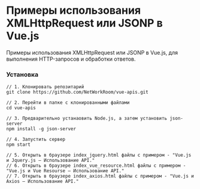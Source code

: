 # Примеры использования XMLHttpRequest или JSONP в Vue.js
Примеры использования XMLHttpRequest или JSONP в Vue.js, для выполнения HTTP-запросов и обработки ответов.

### Установка

```
// 1. Клонировать репозитарий
git clone https://github.com/NetWorkRoom/vue-apis.git

// 2. Перейти в папке с клонированными файлами
cd vue-apis

// 3. Предварительно устанаовить Node.js, а затем установить json-server
npm install -g json-server

// 4. Запустить сервер
npm start

// 5. Открыть в браузере index_jquery.html файлы с примером - "Vue.js и Jquery.js — Использование API." 
// 6. Открыть в браузере index_vue_resource.html файлы с примером - "Vue.js и Vue Resourse — Использование API." 
// 7. Открыть в браузере index_axios.html файлы с примером - "Vue.js и Axios — Использование API." 
```
